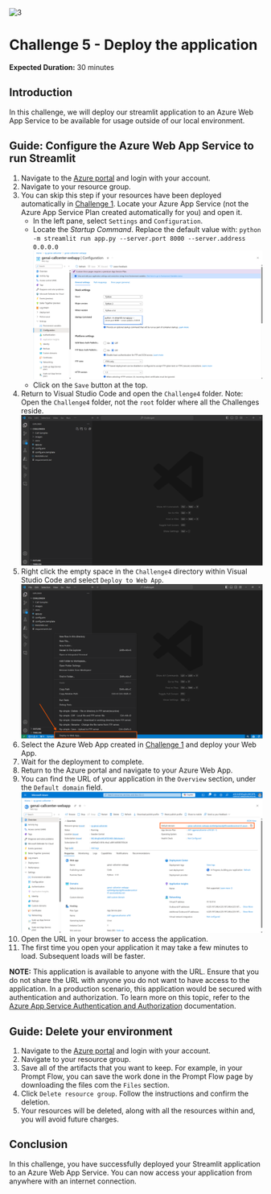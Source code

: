 ![3](https://github.com/user-attachments/assets/dad008f7-0112-45a9-baa0-a2461a67130b)

# Challenge 5 - Deploy the application

**Expected Duration:** 30 minutes

## Introduction
In this challenge, we will deploy our streamlit application to an Azure Web App Service to be available for usage outside of our local environment.

## Guide: Configure the Azure Web App Service to run Streamlit
1. Navigate to the [Azure portal](https://portal.azure.com/#home) and login with your account.
2. Navigate to your resource group.
3. You can skip this step if your resources have been deployed automatically in [Challenge 1](../Challenge1/README.md). Locate your Azure App Service (not the Azure App Service Plan created automatically for you) and open it.
    * In the left pane, select `Settings` and `Configuration`.
    * Locate the *Startup Command*. Replace the default value with:
    ```python -m streamlit run app.py --server.port 8000 --server.address 0.0.0.0```
    ![appconfig](./images/appconfig.png)
    * Click on the `Save` button at the top.
4. Return to Visual Studio Code and open the `Challenge4` folder. Note: Open the `Challenge4` folder, not the `root` folder where all the Challenges reside.
![vscode](./images/vscode.png)
5. Right click the empty space in the `Challenge4` directory within Visual Studio Code and select `Deploy to Web App`.
![deploywebapp](./images/deploywebapp.png)
6. Select the Azure Web App created in [Challenge 1](../Challenge1/README.md) and deploy your Web App.
7. Wait for the deployment to complete.
8. Return to the Azure portal and navigate to your Azure Web App.
9. You can find the URL of your application in the `Overview` section, under the `Default domain` field.
![url](./images/url.png)
10. Open the URL in your browser to access the application.
11. The first time you open your application it may take a few minutes to load. Subsequent loads will be faster.

**NOTE:** This application is available to anyone with the URL. Ensure that you do not share the URL with anyone you do not want to have access to the application. In a production scenario, this application would be secured with authentication and authorization. To learn more on this topic, refer to the [Azure App Service Authentication and Authorization](https://learn.microsoft.com/en-us/azure/app-service/scenario-secure-app-authentication-app-service?tabs=workforce-configuration) documentation.

## Guide: Delete your environment
1. Navigate to the [Azure portal](https://portal.azure.com/#home) and login with your account.
2. Navigate to your resource group.
3. Save all of the artifacts that you want to keep. For example, in your Prompt Flow, you can save the work done in the Prompt Flow page by downloading the files com the `Files` section.
3. Click `Delete resource group`. Follow the instructions and confirm the deletion.
4. Your resources will be deleted, along with all the resources within and, you will avoid future charges.

## Conclusion
In this challenge, you have successfully deployed your Streamlit application to an Azure Web App Service. You can now access your application from anywhere with an internet connection.